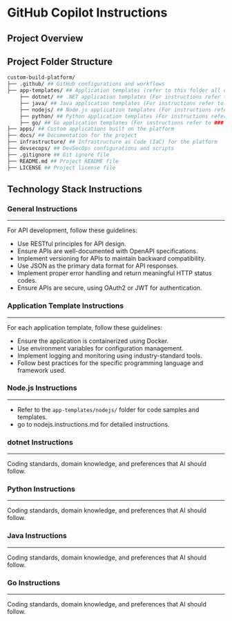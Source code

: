 # GitHub Copilot Instructions

## Project Overview

## Project Folder Structure
```bash
custom-build-platform/
├── .github/ ## GitHub configurations and workflows
├── app-templates/ ## Application templates (refer to this folder all code samples for different tech stacks )
    ├── dotnet/ ## .NET application templates (For instructions refer to ### dotnet Instructions)
    ├── java/ ## Java application templates (For instructions refer to ### Java Instructions)
    ├── nodejs/ ## Node.js application templates (For instructions refer to ### Node.js Instructions)
    ├── python/ ## Python application templates (For instructions refer to ### Python Instructions)
    ├── go/ ## Go application templates (For instructions refer to ### Go Instructions)
├── apps/ ## Custom applications built on the platform
├── docs/ ## Documentation for the project
├── infrastructure/ ## Infrastructure as Code (IaC) for the platform
├── devsecops/ ## DevSecOps configurations and scripts
├── .gitignore ## Git ignore file
├── README.md ## Project README file
├── LICENSE ## Project license file
```

## Technology Stack Instructions

### General Instructions
---
For API development, follow these guidelines:
- Use RESTful principles for API design.
- Ensure APIs are well-documented with OpenAPI specifications.
- Implement versioning for APIs to maintain backward compatibility.
- Use JSON as the primary data format for API responses.
- Implement proper error handling and return meaningful HTTP status codes.
- Ensure APIs are secure, using OAuth2 or JWT for authentication.

### Application Template Instructions
---
For each application template, follow these guidelines:
- Ensure the application is containerized using Docker.
- Use environment variables for configuration management.
- Implement logging and monitoring using industry-standard tools.
- Follow best practices for the specific programming language and framework used.

### Node.js Instructions
---
- Refer to the `app-templates/nodejs/` folder for code samples and templates.
- go to nodejs.instructions.md for detailed instructions.

### dotnet Instructions
---
Coding standards, domain knowledge, and preferences that AI should follow.

### Python Instructions
---
Coding standards, domain knowledge, and preferences that AI should follow.

### Java Instructions
---
Coding standards, domain knowledge, and preferences that AI should follow.

### Go Instructions
---
Coding standards, domain knowledge, and preferences that AI should follow.